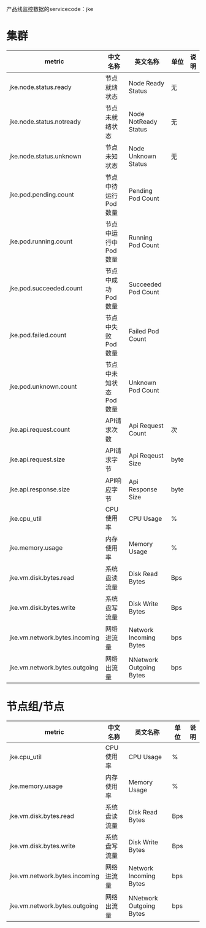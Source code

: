 产品线监控数据的servicecode：jke

# 集群
metric | 中文名称 | 英文名称 | 单位 | 说明
---|--- |--- |---|---
jke.node.status.ready | 节点就绪状态 | Node Ready Status | 无| 
jke.node.status.notready | 节点未就绪状态 | Node NotReady Status | 无 | 
jke.node.status.unknown | 节点未知状态 | Node Unknown Status | 无 | 
jke.pod.pending.count | 节点中待运行Pod数量 | Pending Pod Count | 
jke.pod.running.count | 节点中运行中Pod数量 | Running Pod Count |
jke.pod.succeeded.count | 节点中成功Pod数量 |  Succeeded Pod Count | 
jke.pod.failed.count | 节点中失败Pod数量 | Failed Pod Count | 
jke.pod.unknown.count| 节点中未知状态Pod数量 | Unknown Pod Count | 
jke.api.request.count | API请求次数 | Api Request Count | 次| 
jke.api.request.size | API请求字节 | Api Reqeust Size | byte | 
jke.api.response.size | API响应字节 | Api Response Size  | byte | 
jke.cpu_util | CPU使用率 | CPU Usage | % | 
jke.memory.usage | 内存使用率 | Memory Usage | % |
jke.vm.disk.bytes.read | 系统盘读流量 | Disk Read Bytes | Bps | 
jke.vm.disk.bytes.write | 系统盘写流量 | Disk Write Bytes | Bps |
jke.vm.network.bytes.incoming | 网络进流量 | Network Incoming Bytes | bps|
jke.vm.network.bytes.outgoing | 网络出流量 | NNetwork Outgoing Bytes | bps|

# 节点组/节点
metric | 中文名称 | 英文名称 | 单位 | 说明
---|--- |--- |---|---
jke.cpu_util | CPU使用率 | CPU Usage | % | 
jke.memory.usage | 内存使用率 | Memory Usage | % |
jke.vm.disk.bytes.read | 系统盘读流量 | Disk Read Bytes | Bps | 
jke.vm.disk.bytes.write | 系统盘写流量 | Disk Write Bytes | Bps |
jke.vm.network.bytes.incoming | 网络进流量 | Network Incoming Bytes | bps|
jke.vm.network.bytes.outgoing | 网络出流量 | NNetwork Outgoing Bytes | bps|
